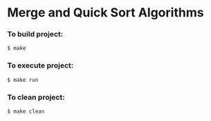# Merge and Quick Sort Algorithms

### To build project:
```
$ make
```

### To execute project:
```
$ make run
```

### To clean project:
```
$ make clean
```
